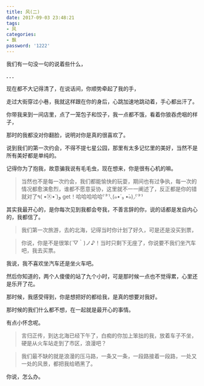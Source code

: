 ```yaml
---
title: 风(二)
date: 2017-09-03 23:48:21
tags:
- 风
categories:
- 飘
password: '1222'
---
```


我们有一句没一句的说着些什么，

**. . .**<!-- more -->


现在都不大记得清了，在说话间，你顺势牵起了我的手，

 走过大街穿过小巷，我就这样跟在你的身后，心跳加速地跳动着，手心都出汗了。 

 你带我来到一间店里，点了一笼包子和饺子，我一点都不饿，看着你狼吞虎咽的样子，

 那时的我都没对你翻脸，说明对你是真的很喜欢了。 

 说到我们的第一次约会，不得不提七星公园，那里有太多记忆里的美好，当然不是所有美好都是单纯的。

 记得你为了抱我，故意骗我说有毛毛虫，现在想来，你是很有心机的嘛。

  > 当然也不是每一次约会，我们都能愉快的玩耍，期间也有过争执，每一次的情况都愈演愈烈，谁都不愿意妥协，这里就不一一阐述了，反正都是你的错就对了٩( •̀㉨•́ )و get！哈哈哈哈哈⁽˙³˙⁾◟(๑•́ ₃ •̀๑)◞⁽˙³˙⁾ 

  其实我最开心的，是你每次见到我都会夸我，不善言辞的你，说的话都是发自内心的，我都信了。

  > 我们第一次旅游，去的北海，记得当时你计划了好久，可是还是没买到票，

  > 你说，你是不是很笨(´▽｀)ノ♪！当时只剩下无座了，你说要不我们坐汽车吧，我去买票。

  我说，我不喜欢坐汽车还是坐火车吧。

  然后你知道的，两个人傻傻的站了九个小时，可是那时候一点也不觉得累，心里还是乐开了花。

  那时候，我感受得到，你是想把好的都给我，是真的想要对我好。

  那时候的我们什么都不想，在一起就是最开心的事情。

  有点小怀念呢。

  > 言归正传，到达北海已经下午了，白痴的你加上笨拙的我，放着车子不坐，硬是从火车站走到了市区，浪漫吧？

  > 我们最不缺的就是浪漫的压马路，一条又一条，一段路接着一段路，一处又一处的风景，都把我给晒黑了。

  你说，怎么办。


